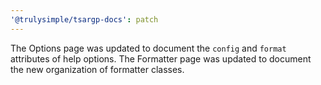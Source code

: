 ```yaml
---
'@trulysimple/tsargp-docs': patch
---
```


The Options page was updated to document the `config` and `format` attributes of help options. The Formatter page was updated to document the new organization of formatter classes.
